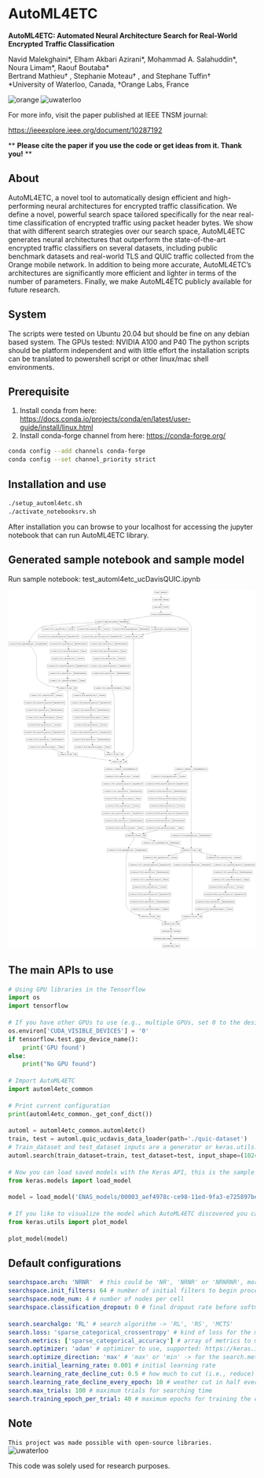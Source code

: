 # AutoML4ETC
**AutoML4ETC: Automated Neural Architecture Search for Real-World Encrypted Traffic Classification**

Navid Malekghaini*, Elham Akbari Azirani*, Mohammad A. Salahuddin*, Noura Limam*, Raouf Boutaba*\
Bertrand Mathieu† , Stephanie Moteau† , and Stephane Tuffin†\
*University of Waterloo, Canada, †Orange Labs, France

<img alt="orange" src="https://upload.wikimedia.org/wikipedia/commons/thumb/c/c8/Orange_logo.svg/766px-Orange_logo.svg.png" width="80" /> <img src="https://dataverse.scholarsportal.info/logos/41143/Waterloo.png" width="240" alt="uwaterloo"/>

For more info, visit the paper published at IEEE TNSM journal:

https://ieeexplore.ieee.org/document/10287192

\*\* **Please cite the paper if you use the code or get ideas from it. Thank you!** \*\*

## About
AutoML4ETC, a novel tool to automatically design efficient and high-performing neural architectures for encrypted traffic classification. We define a novel, powerful search space tailored specifically for the near real-time classification of encrypted traffic using packet header bytes. We show that with different search strategies over our search space, AutoML4ETC generates neural architectures that outperform the state-of-the-art encrypted traffic classifiers on several datasets, including public benchmark datasets and real-world TLS and QUIC traffic collected from the Orange mobile network. In addition to being more accurate, AutoML4ETC’s architectures are significantly more efficient and lighter in terms of the number of parameters. Finally, we make AutoML4ETC publicly available for future research.

## System
The scripts were tested on Ubuntu 20.04 but should be fine on any debian based system. The GPUs tested: NVIDIA A100 and P40
The python scripts should be platform independent and with little effort the installation scripts can be translated to powershell script or other linux/mac shell environments.

## Prerequisite
1) Install conda from here: https://docs.conda.io/projects/conda/en/latest/user-guide/install/linux.html
2) Install conda-forge channel from here: https://conda-forge.org/
```bash
conda config --add channels conda-forge
conda config --set channel_priority strict 
```

## Installation and use


```bash
./setup_automl4etc.sh
./activate_notebooksrv.sh
```

After installation you can browse to your localhost for accessing the jupyter notebook that can run AutoML4ETC library.


## Generated sample notebook and sample model

Run sample notebook: test_automl4etc_ucDavisQUIC.ipynb

![(sample model picture should be here)](https://github.com/OrangeUW/AutoML4ETC/blob/main/Discovered_model.png?raw=true)

## The main APIs to use
```python
# Using GPU libraries in the Tensorflow
import os 
import tensorflow

# If you have other GPUs to use (e.g., multiple GPUs, set 0 to the desired GPU number)
os.environ['CUDA_VISIBLE_DEVICES'] = '0'
if tensorflow.test.gpu_device_name():
    print('GPU found')
else:
    print("No GPU found")

# Import AutoML4ETC
import automl4etc_common

# Print current configuration
print(automl4etc_common._get_conf_dict())

automl = automl4etc_common.automl4etc()
train, test = automl.quic_ucdavis_data_loader(path='./quic-dataset')
# Train_dataset and test_dataset inputs are a generator or keras.utils.Sequence and classes is the number of classes in the output
automl.search(train_dataset=train, test_dataset=test, input_shape=(1024, 3), classes=5) 

# Now you can load saved models with the Keras API, this is the sample address in the sample notebook used
from keras.models import load_model

model = load_model('ENAS_models/00003_aef4978c-ce98-11ed-9fa3-e725897beba4') # Replace with 'ENAS_models/path_to_model'

# If you like to visualize the model which AutoML4ETC discovered you can use Keras API
from keras.utils import plot_model

plot_model(model)

```

## Default configurations

```yaml
searchspace.arch: 'NRNR'  # this could be 'NR', 'NRNR' or 'NRNRNR', more 'N'ormal cells or 'R'eduction cells is not recommended
searchspace.init_filters: 64 # number of initial filters to begin process
searchspace.node_num: 4 # number of nodes per cell
searchspace.classification_dropout: 0 # final dropout rate before softmax layer

search.searchalgo: 'RL' # search algorithm -> 'RL', 'RS', 'MCTS'
search.loss: 'sparse_categorical_crossentropy' # kind of loss for the model evaluation, supported: https://keras.io/api/losses/
search.metrics: ['sparse_categorical_accuracy'] # array of metrics to monitor, supported: https://keras.io/api/metrics/
search.optimizer: 'adam' # optimizer to use, supported: https://keras.io/api/optimizers/
search.optimize_direction: 'max' # 'max' or 'min' -> for the search.metric chosen
search.initial_learning_rate: 0.001 # initial learning rate
search.learning_rate_decline_cut: 0.5 # how much to cut (i.e., reduce) the learning rate every 10 (default) epochs
search.learning_rate_decline_every_epoch: 10 # weather cut in half every 10 (default) epochs or not
search.max_trials: 100 # maximum trials for searching time
search.training_epoch_per_trial: 40 # maximum epochs for training the child model per trial
```

## Note

`This project was made possible with open-source libraries.`\
<img src="https://upload.wikimedia.org/wikipedia/commons/thumb/4/4e/Open_Source_Initiative_keyhole.svg/2560px-Open_Source_Initiative_keyhole.svg.png?20160530090515" width="240" alt="uwaterloo"/>

This code was solely used for research purposes.


